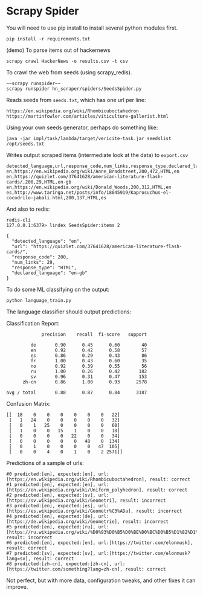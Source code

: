 # Scrapy Spider

You will need to use pip install to install several python modules first.
```
pip install -r requirements.txt
```

(demo) To parse items out of hackernews
```
scrapy crawl HackerNews -o results.csv -t csv
```

To crawl the web from seeds (using scrapy_redis).
```
~~scrapy runspider~~
scrapy runspider hn_scraper/spiders/SeedsSpider.py
```

Reads seeds from `seeds.txt`, which has one url per line:
```
https://en.wikipedia.org/wiki/Rhombicuboctahedron
https://martinfowler.com/articles/viticulture-gallerist.html
```

Using your own seeds generator, perhaps do something like:
```
java -jar impl/task/lambda/target/vericite-task.jar seedslist /opt/seeds.txt
```

Writes output scraped items (intermediate look at the data) to `export.csv`
```
detected_language,url,response_code,num_links,response_type,declared_language
en,https://en.wikipedia.org/wiki/Anne_Bradstreet,200,472,HTML,en
en,https://quizlet.com/37641628/american-literature-flash-cards/,200,29,HTML,en-gb
en,https://en.wikipedia.org/wiki/Donald_Woods,200,312,HTML,en
es,http://www.taringa.net/posts/info/18045919/Kaprosuchus-el-cocodrilo-jabali.html,200,137,HTML,es
```

And also to redis:
```
redis-cli
127.0.0.1:6379> lindex SeedsSpider:items 2

{
  "detected_language": "en",
  "url": "https://quizlet.com/37641628/american-literature-flash-cards/",
  "response_code": 200,
  "num_links": 29,
  "response_type": "HTML",
  "declared_language": "en-gb"
} 
```

To do some ML classifying on the output:
```
python language_train.py
```

The language classifier should output predictions:

Classification Report:
```
             precision    recall  f1-score   support

         de       0.90      0.45      0.60        40
         en       0.92      0.42      0.58        57
         es       0.86      0.29      0.43        86
         fr       1.00      0.43      0.60        35
         no       0.92      0.39      0.55        56
         ru       1.00      0.26      0.42       182
         sv       0.96      0.31      0.47       153
      zh-cn       0.86      1.00      0.93      2578

avg / total       0.88      0.87      0.84      3187
```

Confusion Matrix:
```
[[  18    0    0    0    0    0    0   22]
 [   1   24    0    0    0    0    0   32]
 [   0    1   25    0    0    0    0   60]
 [   1    0    0   15    1    0    0   18]
 [   0    0    0    0   22    0    0   34]
 [   0    0    0    0    0   48    0  134]
 [   0    1    0    0    0    0   47  105]
 [   0    0    4    0    1    0    2 2571]]
 ```
 
 
 Predictions of a sample of urls:
 ```
#0 predicted:[en], expected:[en], url:[https://en.wikipedia.org/wiki/Rhombicuboctahedron], result: correct
#1 predicted:[en], expected:[en], url:[https://en.wikipedia.org/wiki/Uniform_polyhedron], result: correct
#2 predicted:[en], expected:[sv], url:[https://sv.wikipedia.org/wiki/Geometri], result: incorrect
#3 predicted:[en], expected:[es], url:[https://es.wikipedia.org/wiki/Geometr%C3%ADa], result: incorrect
#4 predicted:[en], expected:[de], url:[https://de.wikipedia.org/wiki/Geometrie], result: incorrect
#5 predicted:[en], expected:[ru], url:[https://ru.wikipedia.org/wiki/%D0%93%D0%B5%D0%BE%D0%BC%D0%B5%D1%82%D1%80%D0%B8%D1%8F], result: incorrect
#6 predicted:[en], expected:[en], url:[https://twitter.com/elonmusk], result: correct
#7 predicted:[sv], expected:[sv], url:[https://twitter.com/elonmusk?lang=sv], result: correct
#8 predicted:[zh-cn], expected:[zh-cn], url:[https://twitter.com/something?lang=zh-cn], result: correct
```

Not perfect, but with more data, configuration tweaks, and other fixes it can improve.